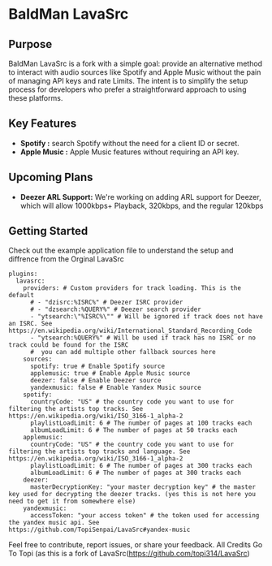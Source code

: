 # BaldMan LavaSrc

## Purpose

BaldMan LavaSrc is a fork with a simple goal: provide an alternative method to interact with audio sources like Spotify and Apple Music without the pain of managing API keys and rate Limits. The intent is to simplify the setup process for developers who prefer a straightforward approach to using these platforms.

## Key Features

- **Spotify :**  search Spotify without the need for a client ID or secret.
- **Apple Music :**  Apple Music features without requiring an API key.

## Upcoming Plans

- **Deezer ARL Support:** We're working on adding ARL support for Deezer, which will allow 1000kbps+ Playback, 320kbps, and the regular 120kbps

## Getting Started

Check out the example application file to understand the setup and diffrence from the Orginal LavaSrc

```
plugins:
  lavasrc:
    providers: # Custom providers for track loading. This is the default
      # - "dzisrc:%ISRC%" # Deezer ISRC provider
      # - "dzsearch:%QUERY%" # Deezer search provider
      - "ytsearch:\"%ISRC%\"" # Will be ignored if track does not have an ISRC. See https://en.wikipedia.org/wiki/International_Standard_Recording_Code
      - "ytsearch:%QUERY%" # Will be used if track has no ISRC or no track could be found for the ISRC
      #  you can add multiple other fallback sources here
    sources:
      spotify: true # Enable Spotify source
      applemusic: true # Enable Apple Music source
      deezer: false # Enable Deezer source
      yandexmusic: false # Enable Yandex Music source
    spotify:
      countryCode: "US" # the country code you want to use for filtering the artists top tracks. See https://en.wikipedia.org/wiki/ISO_3166-1_alpha-2
      playlistLoadLimit: 6 # The number of pages at 100 tracks each
      albumLoadLimit: 6 # The number of pages at 50 tracks each
    applemusic:
      countryCode: "US" # the country code you want to use for filtering the artists top tracks and language. See https://en.wikipedia.org/wiki/ISO_3166-1_alpha-2
      playlistLoadLimit: 6 # The number of pages at 300 tracks each
      albumLoadLimit: 6 # The number of pages at 300 tracks each
    deezer:
      masterDecryptionKey: "your master decryption key" # the master key used for decrypting the deezer tracks. (yes this is not here you need to get it from somewhere else)
    yandexmusic:
      accessToken: "your access token" # the token used for accessing the yandex music api. See https://github.com/TopiSenpai/LavaSrc#yandex-music
```

Feel free to contribute, report issues, or share your feedback. All Credits Go To Topi (as this is a fork of LavaSrc(https://github.com/topi314/LavaSrc)
